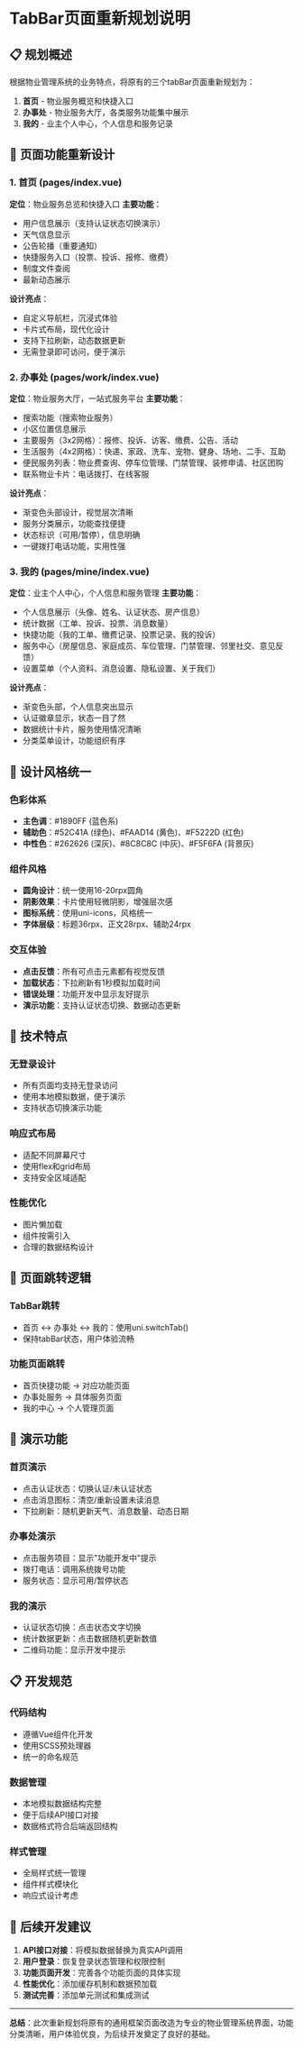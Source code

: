 # TabBar页面重新规划说明

## 📋 规划概述

根据物业管理系统的业务特点，将原有的三个tabBar页面重新规划为：
1. **首页** - 物业服务概览和快捷入口
2. **办事处** - 物业服务大厅，各类服务功能集中展示
3. **我的** - 业主个人中心，个人信息和服务记录

## 🎯 页面功能重新设计

### 1. 首页 (pages/index.vue)

**定位**：物业服务总览和快捷入口
**主要功能**：
- 用户信息展示（支持认证状态切换演示）
- 天气信息显示
- 公告轮播（重要通知）
- 快捷服务入口（投票、投诉、报修、缴费）
- 制度文件查阅
- 最新动态展示

**设计亮点**：
- 自定义导航栏，沉浸式体验
- 卡片式布局，现代化设计
- 支持下拉刷新，动态数据更新
- 无需登录即可访问，便于演示

### 2. 办事处 (pages/work/index.vue)

**定位**：物业服务大厅，一站式服务平台
**主要功能**：
- 搜索功能（搜索物业服务）
- 小区位置信息展示
- 主要服务（3x2网格）：报修、投诉、访客、缴费、公告、活动
- 生活服务（4x2网格）：快递、家政、洗车、宠物、健身、场地、二手、互助
- 便民服务列表：物业费查询、停车位管理、门禁管理、装修申请、社区团购
- 联系物业卡片：电话拨打、在线客服

**设计亮点**：
- 渐变色头部设计，视觉层次清晰
- 服务分类展示，功能查找便捷
- 状态标识（可用/暂停），信息明确
- 一键拨打电话功能，实用性强

### 3. 我的 (pages/mine/index.vue)

**定位**：业主个人中心，个人信息和服务管理
**主要功能**：
- 个人信息展示（头像、姓名、认证状态、房产信息）
- 统计数据（工单、投诉、投票、消息数量）
- 快捷功能（我的工单、缴费记录、投票记录、我的投诉）
- 服务中心（房屋信息、家庭成员、车位管理、门禁管理、邻里社交、意见反馈）
- 设置菜单（个人资料、消息设置、隐私设置、关于我们）

**设计亮点**：
- 渐变色头部，个人信息突出显示
- 认证徽章显示，状态一目了然
- 数据统计卡片，服务使用情况清晰
- 分类菜单设计，功能组织有序

## 🎨 设计风格统一

### 色彩体系
- **主色调**：#1890FF (蓝色系)
- **辅助色**：#52C41A (绿色)、#FAAD14 (黄色)、#F5222D (红色)
- **中性色**：#262626 (深灰)、#8C8C8C (中灰)、#F5F6FA (背景灰)

### 组件风格
- **圆角设计**：统一使用16-20rpx圆角
- **阴影效果**：卡片使用轻微阴影，增强层次感
- **图标系统**：使用uni-icons，风格统一
- **字体层级**：标题36rpx、正文28rpx、辅助24rpx

### 交互体验
- **点击反馈**：所有可点击元素都有视觉反馈
- **加载状态**：下拉刷新有1秒模拟加载时间
- **错误处理**：功能开发中显示友好提示
- **演示功能**：支持认证状态切换、数据动态更新

## 🔧 技术特点

### 无登录设计
- 所有页面均支持无登录访问
- 使用本地模拟数据，便于演示
- 支持状态切换演示功能

### 响应式布局
- 适配不同屏幕尺寸
- 使用flex和grid布局
- 支持安全区域适配

### 性能优化
- 图片懒加载
- 组件按需引入
- 合理的数据结构设计

## 📱 页面跳转逻辑

### TabBar跳转
- 首页 ↔ 办事处 ↔ 我的：使用uni.switchTab()
- 保持tabBar状态，用户体验流畅

### 功能页面跳转
- 首页快捷功能 → 对应功能页面
- 办事处服务 → 具体服务页面
- 我的中心 → 个人管理页面

## 🎯 演示功能

### 首页演示
- 点击认证状态：切换认证/未认证状态
- 点击消息图标：清空/重新设置未读消息
- 下拉刷新：随机更新天气、消息数量、动态日期

### 办事处演示
- 点击服务项目：显示"功能开发中"提示
- 拨打电话：调用系统拨号功能
- 服务状态：显示可用/暂停状态

### 我的演示
- 认证状态切换：点击状态文字切换
- 统计数据更新：点击数据随机更新数值
- 二维码功能：显示开发中提示

## 📋 开发规范

### 代码结构
- 遵循Vue组件化开发
- 使用SCSS预处理器
- 统一的命名规范

### 数据管理
- 本地模拟数据结构完整
- 便于后续API接口对接
- 数据格式符合后端返回结构

### 样式管理
- 全局样式统一管理
- 组件样式模块化
- 响应式设计考虑

## 🚀 后续开发建议

1. **API接口对接**：将模拟数据替换为真实API调用
2. **用户登录**：恢复登录状态管理和权限控制
3. **功能页面开发**：完善各个功能页面的具体实现
4. **性能优化**：添加缓存机制和数据预加载
5. **测试完善**：添加单元测试和集成测试

---

**总结**：此次重新规划将原有的通用框架页面改造为专业的物业管理系统界面，功能分类清晰，用户体验优良，为后续开发奠定了良好的基础。